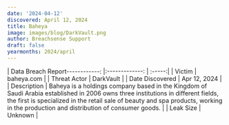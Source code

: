 ```yaml
---
date: '2024-04-12'
discovered: April 12, 2024
title: Baheya
image: images/blog/DarkVault.png
author: Breachsense Support
draft: false
yearmonths: 2024/april
---
```


| Data Breach Report------------:     |:-------------:    | :-----:|
| Victim      | baheya.com      | 
| Threat Actor      | DarkVault      | 
| Date Discovered      | Apr 12, 2024      | 
| Description      | Baheya is a holdings company based in the Kingdom of Saudi Arabia established in 2006 owns three institutions in different fields, the first is specialized in the retail sale of beauty and spa products, working in the production and distribution of consumer goods.      | 
| Leak Size      | Unknown      | 

